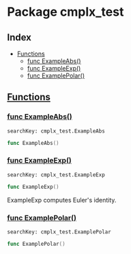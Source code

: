 # Package cmplx_test

## Index

* [Functions](#func)
    * [func ExampleAbs()](#ExampleAbs)
    * [func ExampleExp()](#ExampleExp)
    * [func ExamplePolar()](#ExamplePolar)


## <a id="func" href="#func">Functions</a>

### <a id="ExampleAbs" href="#ExampleAbs">func ExampleAbs()</a>

```
searchKey: cmplx_test.ExampleAbs
```

```Go
func ExampleAbs()
```

### <a id="ExampleExp" href="#ExampleExp">func ExampleExp()</a>

```
searchKey: cmplx_test.ExampleExp
```

```Go
func ExampleExp()
```

ExampleExp computes Euler's identity. 

### <a id="ExamplePolar" href="#ExamplePolar">func ExamplePolar()</a>

```
searchKey: cmplx_test.ExamplePolar
```

```Go
func ExamplePolar()
```

